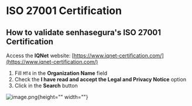 # ISO 27001 Certification

## How to validate senhasegura's ISO 27001 Certification

Access the **IQNet** website: [https://www.iqnet-certification.com/](https://www.iqnet-certification.com/)

1. Fill `MT4` in the **Organization Name** field
2. Check the **I have read and accept the Legal and Privacy Notice** option
3. Click in the **Search** button

![image.png](https://cdn.document360.io/5a1d58df-64ce-42a2-8b23-688477d32f33/Images/Documentation/image-X7D4L5TR.png){height="" width=""}